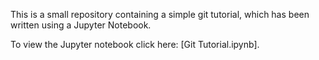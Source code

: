 This is a small repository containing a simple git tutorial, which has been written using a Jupyter Notebook.

To view the Jupyter notebook click here: [Git Tutorial.ipynb].
